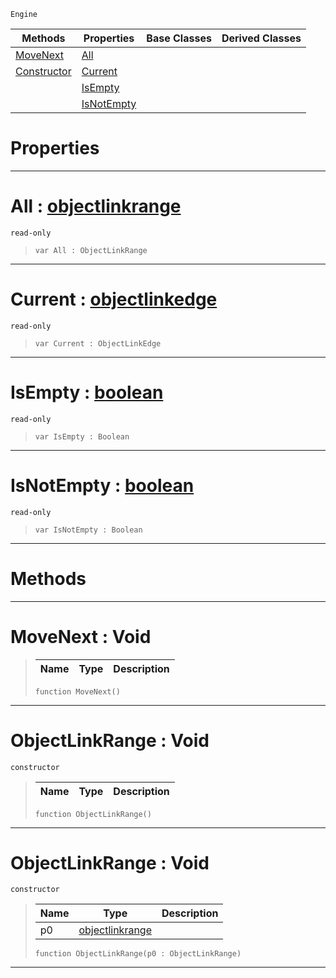  `Engine`

|Methods|Properties|Base Classes|Derived Classes|
|---|---|---|---|
|[ MoveNext](https://github.com/PlasmaEngine/PlasmaDocs/tree/master/docs/C%2B%2B/code_reference/class_reference/objectlinkrange.markdown#movenext-void)|[ All](https://github.com/PlasmaEngine/PlasmaDocs/tree/master/docs/C%2B%2B/code_reference/class_reference/objectlinkrange.markdown#all-plasma-engine-document)| | |
|[ Constructor](https://github.com/PlasmaEngine/PlasmaDocs/tree/master/docs/C%2B%2B/code_reference/class_reference/objectlinkrange.markdown#objectlinkrange-void)|[ Current](https://github.com/PlasmaEngine/PlasmaDocs/tree/master/docs/C%2B%2B/code_reference/class_reference/objectlinkrange.markdown#current-plasma-engine-docu)| | |
| |[ IsEmpty](https://github.com/PlasmaEngine/PlasmaDocs/tree/master/docs/C%2B%2B/code_reference/class_reference/objectlinkrange.markdown#isempty-plasma-engine-docu)| | |
| |[ IsNotEmpty](https://github.com/PlasmaEngine/PlasmaDocs/tree/master/docs/C%2B%2B/code_reference/class_reference/objectlinkrange.markdown#isnotempty-plasma-engine-d)| | |


 #  Properties


---  
 #  All : [objectlinkrange](https://github.com/PlasmaEngine/PlasmaDocs/tree/master/docs/C%2B%2B/code_reference/class_reference/objectlinkrange.markdown)

 `read-only`

> 
> ``` lang=cpp, name=Lightning
> var All : ObjectLinkRange


---  
 #  Current : [objectlinkedge](https://github.com/PlasmaEngine/PlasmaDocs/tree/master/docs/C%2B%2B/code_reference/class_reference/objectlinkedge.markdown)

 `read-only`

> 
> ``` lang=cpp, name=Lightning
> var Current : ObjectLinkEdge


---  
 #  IsEmpty : [boolean](https://github.com/PlasmaEngine/PlasmaDocs/tree/master/docs/C%2B%2B/code_reference/lightning_base_types/boolean.markdown)

 `read-only`

> 
> ``` lang=cpp, name=Lightning
> var IsEmpty : Boolean


---  
 #  IsNotEmpty : [boolean](https://github.com/PlasmaEngine/PlasmaDocs/tree/master/docs/C%2B%2B/code_reference/lightning_base_types/boolean.markdown)

 `read-only`

> 
> ``` lang=cpp, name=Lightning
> var IsNotEmpty : Boolean


---  
 #  Methods


---  
 #  MoveNext : Void

> 
> |Name|Type|Description|
> |---|---|---|
> ``` lang=cpp, name=Lightning
> function MoveNext()
> ``` 


---  
 #  ObjectLinkRange : Void

 `constructor`

> 
> |Name|Type|Description|
> |---|---|---|
> ``` lang=cpp, name=Lightning
> function ObjectLinkRange()
> ``` 


---  
 #  ObjectLinkRange : Void

 `constructor`

> 
> |Name|Type|Description|
> |---|---|---|
> |p0|[objectlinkrange](https://github.com/PlasmaEngine/PlasmaDocs/tree/master/docs/C%2B%2B/code_reference/class_reference/objectlinkrange.markdown)| |
> ``` lang=cpp, name=Lightning
> function ObjectLinkRange(p0 : ObjectLinkRange)
> ``` 


---  
 

 